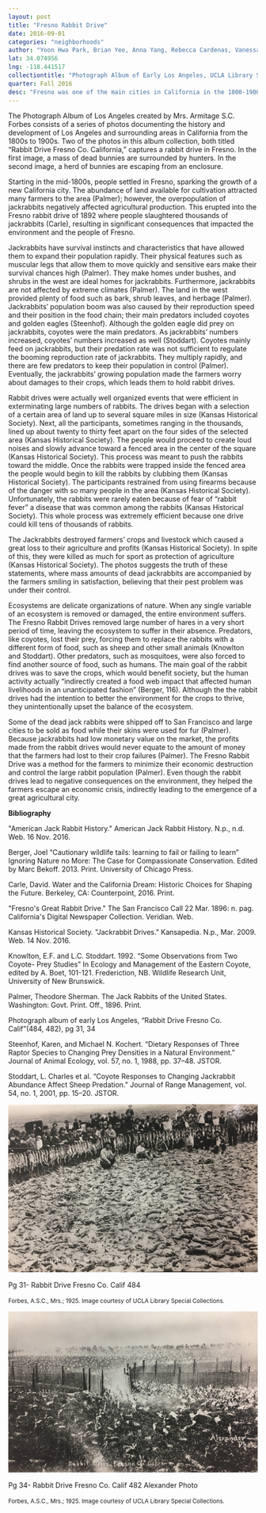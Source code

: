 ```yaml
---
layout: post
title: "Fresno Rabbit Drive"
date: 2016-09-01
categories: "neighborhoods"
author: "Yoon Hwa Park, Brian Yee, Anna Yang, Rebecca Cardenas, Vanessa Gomez"
lat: 34.074956
lng: -118.441517
collectiontitle: "Photograph Album of Early Los Angeles, UCLA Library Special Collections"
quarter: Fall 2016
desc: "Fresno was one of the main cities in California in the 1800-1900s. In 1892, population of Jack rabbits increased because of the abundance of food supply (Palmer). Population boom of rabbits caused them to become pests for the farmers and the people of Fresno (Palmer). The county agreed to pay the bounty for the number of rabbits caught. With the bounty on rabbits and rabbits ruining their lifestyle, people cornered the rabbits to mass slaughter them (“Fresno’s Great Rabbit”)."
---
```

The Photograph Album of Los Angeles created by Mrs. Armitage S.C. Forbes consists of a series of photos documenting the history and development of Los Angeles and surrounding areas in California from the 1800s to 1900s. Two of the photos in this album collection, both titled “Rabbit Drive Fresno Co. California,” captures a rabbit drive in Fresno. In the first image, a mass of dead bunnies are surrounded by hunters. In the second image, a herd of bunnies are escaping from an enclosure.

Starting in the mid-1800s, people settled in Fresno, sparking the growth of a new California city. The abundance of land available for cultivation attracted many farmers to the area (Palmer); however, the overpopulation of jackrabbits negatively affected agricultural production. This erupted into the Fresno rabbit drive of 1892 where people slaughtered thousands of jackrabbits (Carle), resulting in significant consequences that impacted the environment and the people of Fresno.

Jackrabbits have survival instincts and characteristics that have allowed them to expand their population rapidly. Their physical features such as muscular legs that allow them to move quickly and sensitive ears make their survival chances high (Palmer). They make homes under bushes, and shrubs in the west are ideal homes for jackrabbits. Furthermore, jackrabbits are not affected by extreme climates (Palmer). The land in the west provided plenty of food such as bark, shrub leaves, and herbage (Palmer). Jackrabbits’ population boom was also caused by their reproduction speed and their position in the food chain; their main predators included coyotes and golden eagles (Steenhof). Although the golden eagle did prey on jackrabbits, coyotes were the main predators. As jackrabbits’ numbers increased, coyotes’ numbers increased as well (Stoddart). Coyotes mainly feed on jackrabbits, but their predation rate was not sufficient to regulate the booming reproduction rate of jackrabbits. They multiply rapidly, and there are few predators to keep their population in control (Palmer). Eventually, the jackrabbits’ growing population made the farmers worry about damages to their crops, which leads them to hold rabbit drives.

Rabbit drives were actually well organized events that were efficient in exterminating large numbers of rabbits. The drives began with a selection of a certain area of land up to several square miles in size (Kansas Historical Society). Next, all the participants, sometimes ranging in the thousands, lined up about twenty to thirty feet apart on the four sides of the selected area (Kansas Historical Society). The people would proceed to create loud noises and slowly advance toward a fenced area in the center of the square (Kansas Historical Society). This process was meant to push the rabbits toward the middle. Once the rabbits were trapped inside the fenced area the people would begin to kill the rabbits by clubbing them (Kansas Historical Society). The participants restrained from using firearms because of the danger with so many people in the area (Kansas Historical Society). Unfortunately, the rabbits were rarely eaten because of fear of “rabbit fever” a disease that was common among the rabbits (Kansas Historical Society). This whole process was extremely efficient because one drive could kill tens of thousands of rabbits.

The Jackrabbits destroyed farmers’ crops and livestock which caused a great loss to their agriculture and profits (Kansas Historical Society).  In spite of this, they were killed as much for sport as protection of agriculture (Kansas Historical Society). The photos suggests the truth of these statements, where mass amounts of dead jackrabbits are accompanied by the farmers smiling in satisfaction, believing that their pest problem was under their control.

Ecosystems are delicate organizations of nature. When any single variable of an ecosystem is removed or damaged, the entire environment suffers. The Fresno Rabbit Drives removed large number of hares in a very short period of time, leaving the ecosystem to suffer in their absence. Predators, like coyotes, lost their prey, forcing them to replace the rabbits with a different form of food, such as sheep and other small animals (Knowlton and Stoddart). Other predators, such as mosquitoes, were also forced to find another source of food, such as  humans. The main goal of the rabbit drives was to save the crops, which would benefit society, but the human activity actually “indirectly created a food web impact that affected human livelihoods in an unanticipated fashion” (Berger, 116). Although the the rabbit drives had the intention to better the environment for the crops to thrive, they unintentionally upset the balance of the ecosystem.

Some of the dead jack rabbits were shipped off to San Francisco and large cities to be sold as food while their skins were used for fur (Palmer). Because jackrabbits had low monetary value on the market, the profits made from the rabbit drives would never equate to the amount of money that the farmers had lost to their crop failures (Palmer). The Fresno Rabbit Drive was a method for the farmers to minimize their economic destruction and control the large rabbit population (Palmer). Even though the rabbit drives lead to negative consequences on the environment, they helped the farmers escape an economic crisis, indirectly leading to the emergence of a great agricultural city.


**Bibliography**

&quot;American Jack Rabbit History.&quot; American Jack Rabbit History. N.p., n.d. Web. 16 Nov. 2016.

Berger, Joel “Cautionary wildlife tails: learning to fail or failing to learn” Ignoring Nature no More: The Case for Compassionate Conservation. Edited by Marc Bekoff. 2013. Print. University of Chicago Press.

Carle, David. Water and the California Dream: Historic Choices for Shaping the Future. Berkeley, CA: Counterpoint, 2016. Print.

&quot;Fresno's Great Rabbit Drive.&quot; The San Francisco Call 22 Mar. 1896: n. pag. California's Digital Newspaper Collection. Veridian. Web.

Kansas Historical Society. &quot;Jackrabbit Drives.&quot; Kansapedia. N.p., Mar. 2009. Web. 14 Nov. 2016.

Knowlton, E.F. and L.C. Stoddart. 1992. “Some Observations from Two Coyote- Prey Studies” In Ecology and Management of the Eastern Coyote, edited by A. Boet, 101-121. Frederiction, NB. Wildlife Research Unit, University of New Brunswick.

Palmer, Theodore Sherman. The Jack Rabbits of the United States. Washington: Govt. Print. Off., 1896. Print.

Photograph album of early Los Angeles, “Rabbit Drive Fresno Co. Calif”(484, 482), pg 31, 34

Steenhof, Karen, and Michael N. Kochert. “Dietary Responses of Three Raptor Species to Changing Prey Densities in a Natural Environment.” Journal of Animal Ecology, vol. 57, no. 1, 1988, pp. 37–48. <ref target="www.jstor.org/stable/4761" type="url"> JSTOR.</ref>

Stoddart, L. Charles et al. “Coyote Responses to Changing Jackrabbit Abundance Affect Sheep Predation.” Journal of Range Management, vol. 54, no. 1, 2001, pp. 15–20. <ref target="www.jstor.org/stable/4003521" type="url"> JSTOR.</ref>


<img src='../images/rabbit_1.jpg' alt='Dead bunnies surrounded by hunters.'>
<figcaption><p>Pg 31- Rabbit Drive Fresno Co. Calif 484</p><p><small>Forbes, A.S.C., Mrs.; 1925. Image courtesy of UCLA Library Special Collections.</small></p>
<img src='../images/rabbit_2.jpg' alt='Herd of bunnies escaping from an enclosure.'>
<figcaption><p>Pg 34- Rabbit Drive Fresno Co. Calif 482 Alexander Photo</p><p><small>Forbes, A.S.C., Mrs.; 1925. Image courtesy of UCLA Library Special Collections.</small></p>
